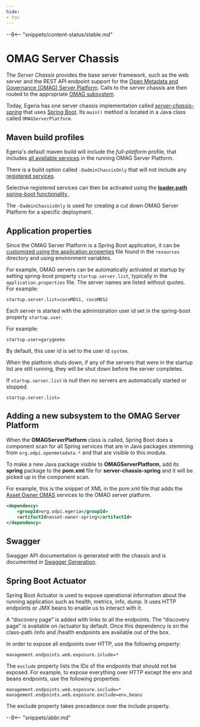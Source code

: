 ```yaml
---
hide:
- toc
---
```


<!-- SPDX-License-Identifier: CC-BY-4.0 -->
<!-- Copyright Contributors to the ODPi Egeria project 2020. -->

--8<-- "snippets/content-status/stable.md"

# OMAG Server Chassis

The *Server Chassis* provides the base server framework, such as the web server and the REST API endpoint support for the [Open Metadata and Governance (OMAG) Server Platform](/concepts/omag-server-platform).   Calls to the server chassis are then routed to the appropriate [OMAG subsystem](/concepts/omag-subsystem).

Today, Egeria has one server chassis implementation called [*server-chassis-spring*](https://github.com/odpi/egeria/tree/main/open-metadata-implementation/server-chassis/server-chassis-spring) that uses [Spring Boot](https://spring.io/projects/spring-boot).  Its `main()` method is located in a Java class called `OMAGServerPlatform`.

## Maven build profiles

Egeria's default maven build will include the *full-platform* profile, that includes [all available services](/services) in the running OMAG Server Platform. 

There is a build option called `-DadminChassisOnly` that will not include any [registered services](/services/#registered-services).

Selective registered services can then be activated using the [ **loader.path** spring-boot functionality ](https://docs.spring.io/spring-boot/docs/current/reference/html/appendix-executable-jar-format.html#executable-jar-property-launcher-features).

The `-DadminChassisOnly` is used for creating a cut down OMAG Server Platform
for a specific deployment.
 
## Application properties

Since the OMAG Server Platform is a Spring Boot application, it can be
[customized using the application.properties](https://docs.spring.io/spring-boot/docs/current/reference/html/common-application-properties.html) file found in the `resources` directory and using environment variables.

For example, OMAG servers can be automatically activated at startup by setting spring-boot property `startup.server.list`, typically in the `application.properties` file. The server names are listed without quotes. For example:

```
startup.server.list=cocoMDS1, cocoMDS2
```

Each server is started with the administration user id set in the spring-boot property `startup.user`.

For example:
```
startup.user=garygeeke
```
By default, this user id is set to the user id `system`.

When the platform shuts down, if any of the servers that were in the startup list are still running, they will be shut down before the server completes.

If `startup.server.list` is null then no servers are automatically started or stopped.

```
startup.server.list=
```

## Adding a new subsystem to the OMAG Server Platform

When the **OMAGServerPlatform** class is called, Spring Boot does a component scan for all Spring services that are in Java packages stemming from `org.odpi.openmetadata.*` and that are visible to this module.

To make a new Java package visible to **OMAGServerPlatform**, add its **spring** package to the **pom.xml** file for **server-chassis-spring** and it will be picked up in the component scan.

For example, this is the snippet of XML in the pom.xml file that adds the [Asset Owner OMAS](/services/omas/asset-owner/overview) services to the OMAG server platform.

```xml
<dependency>
    <groupId>org.odpi.egeria</groupId>
    <artifactId>asset-owner-spring</artifactId>
</dependency>
```

## Swagger

Swagger API documentation is generated with the chassis and is documented in [Swagger Generation](https://github.com/odpi/egeria/blob/main/open-metadata-implementation/server-chassis/server-chassis-spring/SwaggerGeneration.md).

## Spring Boot Actuator

Spring Boot Actuator is used to expose operational information about the running application such as health, metrics, info, dump.  It uses HTTP endpoints or JMX beans to enable us to interact with it. 

A “discovery page” is added with links to all the endpoints. The “discovery page” is available on /actuator by default. Once this dependency is on the class-path /info and /health endpoints are available out of the box. 

In order to expose all endpoints over HTTP, use the following property:
```
management.endpoints.web.exposure.inlude=*
```

The `exclude` property lists the IDs of the endpoints that should not be exposed. For example, to expose everything over HTTP except the env and beans endpoints, use the following properties:

```
management.endpoints.web.exposure.include=*
management.endpoints.web.exposure.exclude=env,beans
```

The exclude property takes precedence over the include property.

--8<-- "snippets/abbr.md"

